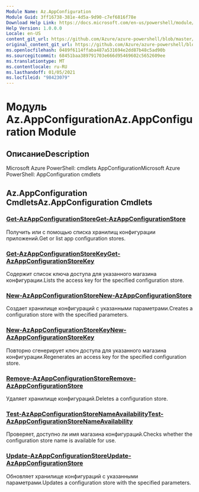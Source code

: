 ```yaml
---
Module Name: Az.AppConfiguration
Module Guid: 3ff16738-381e-4d5a-9d90-c7ef6816f78e
Download Help Link: https://docs.microsoft.com/en-us/powershell/module/az.appconfiguration
Help Version: 1.0.0.0
Locale: en-US
content_git_url: https://github.com/Azure/azure-powershell/blob/master/src/AppConfiguration/help/Az.AppConfiguration.md
original_content_git_url: https://github.com/Azure/azure-powershell/blob/master/src/AppConfiguration/help/Az.AppConfiguration.md
ms.openlocfilehash: 0489f6114ffaba487a531694e2dd87b48c5ad90b
ms.sourcegitcommit: 68451baa389791703e666d95469602c5652609ee
ms.translationtype: MT
ms.contentlocale: ru-RU
ms.lasthandoff: 01/05/2021
ms.locfileid: "98423079"
---
```

# <span data-ttu-id="abf2a-101">Модуль Az.AppConfiguration</span><span class="sxs-lookup"><span data-stu-id="abf2a-101">Az.AppConfiguration Module</span></span>
## <span data-ttu-id="abf2a-102">Описание</span><span class="sxs-lookup"><span data-stu-id="abf2a-102">Description</span></span>
<span data-ttu-id="abf2a-103">Microsoft Azure PowerShell: cmdlets AppConfiguration</span><span class="sxs-lookup"><span data-stu-id="abf2a-103">Microsoft Azure PowerShell: AppConfiguration cmdlets</span></span>

## <span data-ttu-id="abf2a-104">Az.AppConfiguration Cmdlets</span><span class="sxs-lookup"><span data-stu-id="abf2a-104">Az.AppConfiguration Cmdlets</span></span>
### [<span data-ttu-id="abf2a-105">Get-AzAppConfigurationStore</span><span class="sxs-lookup"><span data-stu-id="abf2a-105">Get-AzAppConfigurationStore</span></span>](Get-AzAppConfigurationStore.md)
<span data-ttu-id="abf2a-106">Получить или с помощью списка хранилищ конфигурации приложений.</span><span class="sxs-lookup"><span data-stu-id="abf2a-106">Get or list app configuration stores.</span></span>

### [<span data-ttu-id="abf2a-107">Get-AzAppConfigurationStoreKey</span><span class="sxs-lookup"><span data-stu-id="abf2a-107">Get-AzAppConfigurationStoreKey</span></span>](Get-AzAppConfigurationStoreKey.md)
<span data-ttu-id="abf2a-108">Содержит список ключа доступа для указанного магазина конфигурации.</span><span class="sxs-lookup"><span data-stu-id="abf2a-108">Lists the access key for the specified configuration store.</span></span>

### [<span data-ttu-id="abf2a-109">New-AzAppConfigurationStore</span><span class="sxs-lookup"><span data-stu-id="abf2a-109">New-AzAppConfigurationStore</span></span>](New-AzAppConfigurationStore.md)
<span data-ttu-id="abf2a-110">Создает хранилище конфигураций с указанными параметрами.</span><span class="sxs-lookup"><span data-stu-id="abf2a-110">Creates a configuration store with the specified parameters.</span></span>

### [<span data-ttu-id="abf2a-111">New-AzAppConfigurationStoreKey</span><span class="sxs-lookup"><span data-stu-id="abf2a-111">New-AzAppConfigurationStoreKey</span></span>](New-AzAppConfigurationStoreKey.md)
<span data-ttu-id="abf2a-112">Повторно сгенерирует ключ доступа для указанного магазина конфигурации.</span><span class="sxs-lookup"><span data-stu-id="abf2a-112">Regenerates an access key for the specified configuration store.</span></span>

### [<span data-ttu-id="abf2a-113">Remove-AzAppConfigurationStore</span><span class="sxs-lookup"><span data-stu-id="abf2a-113">Remove-AzAppConfigurationStore</span></span>](Remove-AzAppConfigurationStore.md)
<span data-ttu-id="abf2a-114">Удаляет хранилище конфигураций.</span><span class="sxs-lookup"><span data-stu-id="abf2a-114">Deletes a configuration store.</span></span>

### [<span data-ttu-id="abf2a-115">Test-AzAppConfigurationStoreNameAvailability</span><span class="sxs-lookup"><span data-stu-id="abf2a-115">Test-AzAppConfigurationStoreNameAvailability</span></span>](Test-AzAppConfigurationStoreNameAvailability.md)
<span data-ttu-id="abf2a-116">Проверяет, доступно ли имя магазина конфигураций.</span><span class="sxs-lookup"><span data-stu-id="abf2a-116">Checks whether the configuration store name is available for use.</span></span>

### [<span data-ttu-id="abf2a-117">Update-AzAppConfigurationStore</span><span class="sxs-lookup"><span data-stu-id="abf2a-117">Update-AzAppConfigurationStore</span></span>](Update-AzAppConfigurationStore.md)
<span data-ttu-id="abf2a-118">Обновляет хранилище конфигураций с указанными параметрами.</span><span class="sxs-lookup"><span data-stu-id="abf2a-118">Updates a configuration store with the specified parameters.</span></span>

